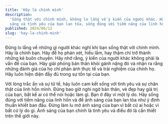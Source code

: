 ```yaml
---
title: 'Hãy là chính mình'
description:
  'Sống thật với chính mình, không lo lắng về ý kiến của người khác. Hãy để ánh
  sáng và tình yêu của bạn lan tỏa, sống đúng với tiềm năng của linh hồn.'
published: 2024/06/12
slug: 'hay-la-chinh-minh'
---
```


Đừng lo lắng về những gì người khác nghĩ khi bạn sống thật với chính mình. Hãy
là chính bạn. Hãy để họ phán xét, hiểu lầm, hay thậm chí trở thành những kẻ buôn
chuyện. Hãy nhớ rằng, ý kiến của người khác không phải là vấn đề của bạn. Hãy
giải phóng bản thân khỏi gánh nặng đó và nhận ra rằng những đánh giá của họ chỉ
phản ánh thực tế và trải nghiệm của chính họ. Hãy luôn hiện diện đầy đủ trong sự
tồn tại của bạn.

Với lòng trắc ẩn và sự tử tế, hãy luôn cam kết sống với tình yêu và sự chân thật
của linh hồn mình. Đừng bao giờ nghi ngờ bản thân, vẻ đẹp hay giá trị của bạn,
bất kể ai có thể nói hoặc làm gì. Bạn ở đây vì một lý do. Hãy sống đúng với tiềm
năng của linh hồn và để ánh sáng của bạn lan tỏa như ý định thuần khiết ban đầu.
Đừng làm lu mờ ánh sáng của bạn vì bất cứ ai hoặc vì bất cứ lý do gì. Ánh sáng
của bạn chính là tình yêu và điều đó là cần thiết trên thế giới này.
